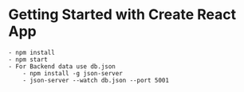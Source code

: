 # Getting Started with Create React App
    - npm install
    - npm start
    - For Backend data use db.json 
        - npm install -g json-server
        - json-server --watch db.json --port 5001
